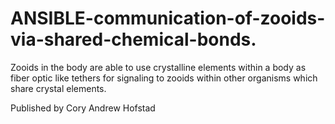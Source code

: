 # ANSIBLE-communication-of-zooids-via-shared-chemical-bonds.
Zooids in the body are able to use crystalline elements within a body as fiber optic like tethers for signaling to zooids within other organisms which share crystal elements.

Published by Cory Andrew Hofstad

